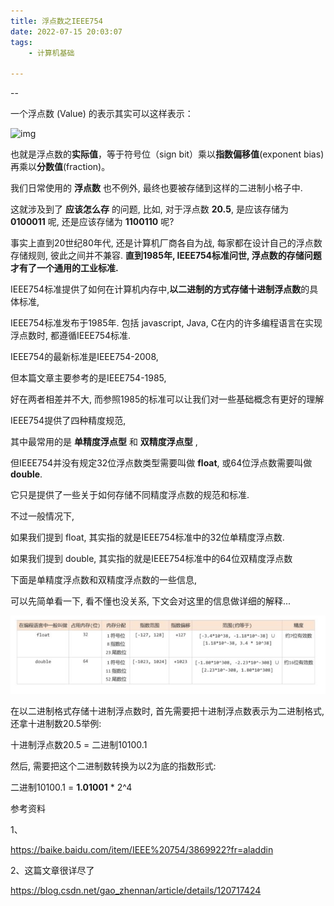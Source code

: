 ```yaml
---
title: 浮点数之IEEE754
date: 2022-07-15 20:03:07
tags:
	- 计算机基础

---
```


--

一个浮点数 (Value) 的表示其实可以这样表示：

![img](https://bkimg.cdn.bcebos.com/formula/0fbd2eca6a467bfd37ce86d8c585952d.svg)

也就是浮点数的**实际值**，等于符号位（sign bit）乘以**指数偏移值**(exponent bias)再乘以**分数值**(fraction)。



我们日常使用的 **浮点数** 也不例外, 最终也要被存储到这样的二进制小格子中.

这就涉及到了 **应该怎么存** 的问题, 比如, 对于浮点数 **20.5**, 是应该存储为 **0100011** 呢, 还是应该存储为 **1100110** 呢?

事实上直到20世纪80年代, 还是计算机厂商各自为战, 每家都在设计自己的浮点数存储规则, 彼此之间并不兼容. **直到1985年, IEEE754标准问世, 浮点数的存储问题才有了一个通用的工业标准.**

IEEE754标准提供了如何在计算机内存中,**以二进制的方式存储十进制浮点数**的具体标准,

IEEE754标准发布于1985年. 包括 javascript, Java, C在内的许多编程语言在实现浮点数时, 都遵循IEEE754标准.



IEEE754的最新标准是IEEE754-2008, 

但本篇文章主要参考的是IEEE754-1985, 

好在两者相差并不大, 而参照1985的标准可以让我们对一些基础概念有更好的理解



IEEE754提供了四种精度规范, 

其中最常用的是 **单精度浮点型** 和 **双精度浮点型** , 

但IEEE754并没有规定32位浮点数类型需要叫做 **float**, 或64位浮点数需要叫做 **double**. 

它只是提供了一些关于如何存储不同精度浮点数的规范和标准. 

不过一般情况下, 

如果我们提到 float, 其实指的就是IEEE754标准中的32位单精度浮点数. 

如果我们提到 double, 其实指的就是IEEE754标准中的64位双精度浮点数



下面是单精度浮点数和双精度浮点数的一些信息, 

可以先简单看一下, 看不懂也没关系, 下文会对这里的信息做详细的解释...



![image-20230222171044041](images/random_name/image-20230222171044041.png)

在以二进制格式存储十进制浮点数时, 首先需要把十进制浮点数表示为二进制格式, 还拿十进制数20.5举例:

十进制浮点数20.5 = 二进制10100.1

然后, 需要把这个二进制数转换为以2为底的指数形式:

二进制10100.1 = **1.01001** * 2^4



参考资料

1、

https://baike.baidu.com/item/IEEE%20754/3869922?fr=aladdin

2、这篇文章很详尽了

https://blog.csdn.net/gao_zhennan/article/details/120717424